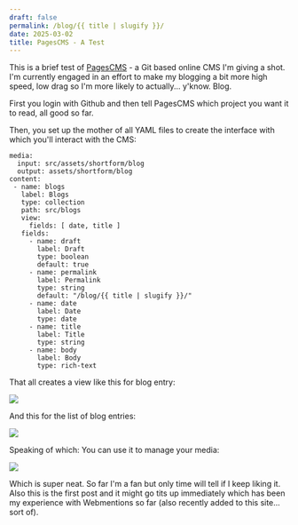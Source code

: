 ```yaml
---
draft: false
permalink: /blog/{{ title | slugify }}/
date: 2025-03-02
title: PagesCMS - A Test
---
```

This is a brief test of [PagesCMS](https://pagescms.org/) \- a Git based online CMS I'm giving a shot. I'm currently engaged in an effort to make my blogging a bit more high speed, low drag so I'm more likely to actually... y'know. Blog.

<!-- excerpt -->

First you login with Github and then tell PagesCMS which project you want it to read, all good so far.

Then, you set up the mother of all YAML files to create the interface with which you'll interact with the CMS:

```
media:
  input: src/assets/shortform/blog
  output: assets/shortform/blog
content:
 - name: blogs
   label: Blogs
   type: collection
   path: src/blogs
   view:
     fields: [ date, title ]
   fields:
     - name: draft
       label: Draft
       type: boolean
       default: true
     - name: permalink
       label: Permalink
       type: string
       default: "/blog/{{ title | slugify }}/"
     - name: date
       label: Date
       type: date
     - name: title
       label: Title
       type: string
     - name: body
       label: Body
       type: rich-text
```

That all creates a view like this for blog entry:

![](assets/shortform/blog/03-02-25/PagesCMS-MakingAPost.PNG)

And this for the list of blog entries:

![](assets/shortform/blog/03-02-25/PagesCMS-CMS-yStuff.PNG)

Speaking of which: You can use it to manage your media:

![](assets/shortform/blog/03-02-25/PagesCMS-AddingMedia.PNG)

Which is super neat. So far I'm a fan but only time will tell if I keep liking it. Also this is the first post and it might go tits up immediately which has been my experience with Webmentions so far (also recently added to this site... sort of).